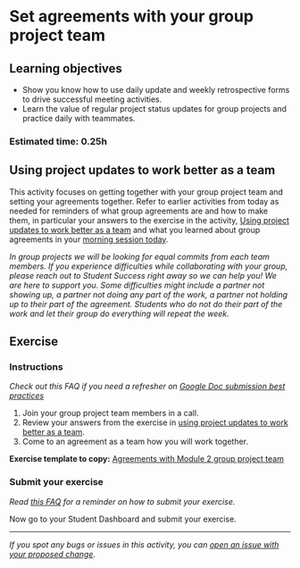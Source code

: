 # Set agreements with your group project team

## Learning objectives

- Show you know how to use daily update and weekly retrospective forms to drive successful meeting activities.
- Learn the value of regular project status updates for group projects and practice daily with teammates.

### **Estimated time**: 0.25h

## Using project updates to work better as a team

This activity focuses on getting together with your group project team and setting your agreements together. Refer to earlier activities from today as needed for reminders of what group agreements are and how to make them, in particular your answers to the exercise in the activity, [Using project updates to work better as a team](https://github.com/microverseinc/curriculum-professional-skills/blob/main/becoming-a-remote-professional/using-project-updates-to-work-better-as-a-team.md) and what you learned about group agreements in your [morning session today](https://github.com/microverseinc/curriculum-professional-skills/blob/main/becoming-a-remote-professional/morning-session-making-strong-teams-part-1.md).

*In group projects we will be looking for equal commits from each team members. If you experience difficulties while collaborating with your group, please reach out to Student Success right away so we can help you! We are here to support you. Some difficulties might include a partner not showing up, a partner not doing any part of the work, a partner not holding up to their part of the agreement. Students who do not do their part of the work and let their group do everything will repeat the week.*

## Exercise

### Instructions

*Check out this FAQ if you need a refresher on [Google Doc submission best practices](https://microverse.zendesk.com/hc/en-us/articles/360063156813)*

1. Join your group project team members in a call.
2. Review your answers from the exercise in [using project updates to work better as a team](using-project-updates-to-work-better-as-a-team.md).
3. Come to an agreement as a team how you will work together.

**Exercise template to copy:** [Agreements with Module 2 group project team](https://docs.google.com/document/d/1O0q7AUijv8bdb1Lv8TifemYOWzJBkT0r1IpmfgEGX3I/edit#)

### Submit your exercise

*Read [this FAQ](https://microverse.zendesk.com/hc/en-us/articles/360061344234) for a reminder on how to submit your exercise.*

Now go to your Student Dashboard and submit your exercise.



------

_If you spot any bugs or issues in this activity, you can [open an issue with your proposed change](https://github.com/microverseinc/curriculum-transversal-skills/blob/main/git-github/articles/open_issue.md)._